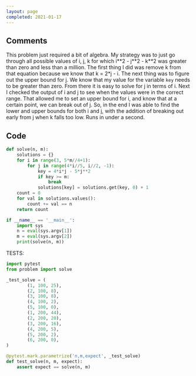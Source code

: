```yaml
---
layout: page
completed: 2021-01-17
---
```


## Comments

This problem just required a bit of algebra.  My strategy was to just go
through all possible values of i, j, k for which i\*\*2 - j\*\*2 - k\*\*2 was
greater than zero and less than a million.  The first thing I did was remove k
from that equation because we know that k = 2*j - i.  The next thing was to
figure out the upper bound for j.  We know that my value for the variable `key`
needs to be greater than zero.  From there it is easy to solve for j in terms
of i.  Next I checked the output of i and j to see when the values were in the
correct range.  That allowed me to set an upper bound for i, and know that at a
certain point, we can break out of j.  So, in the end I was able to find the
lower and upper bounds for both i and j, with the addition of breaking out
early from j when k falls too low.  Runs in under a second.

## Code

```python
def solve(n, m):
    solutions = {}
    for i in range(3, 5*m//4+1):
        for j in range(4*i//5, i//2, -1):
            key = 4*i*j - 5*j**2
            if key >= m:
                break
            solutions[key] = solutions.get(key, 0) + 1
    count = 0
    for val in solutions.values():
        count += val == n
    return count

if __name__ == '__main__':
    import sys
    n = eval(sys.argv[1])
    m = eval(sys.argv[2])
    print(solve(n, m))
```

TESTS:

```python
import pytest
from problem import solve

_test_solve = (
        (1, 100, 25),
        (2, 100, 8),
        (3, 100, 8),
        (4, 100, 2),
        (5, 100, 0),
        (1, 200, 44),
        (2, 200, 20),
        (3, 200, 16),
        (4, 200, 5),
        (5, 200, 2),
        (6, 200, 0),
)

@pytest.mark.parametrize('n,m,expect', _test_solve)
def test_solve(n, m, expect):
    assert expect == solve(n, m)
```

